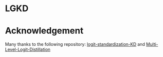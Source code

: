 # LGKD
# Acknowledgement
Many thanks to the following repository: [logit-standardization-KD](https://github.com/sunshangquan/logit-standardization-KD) and [Multi-Level-Logit-Distillation](https://github.com/Jin-Ying/Multi-Level-Logit-Distillation)

